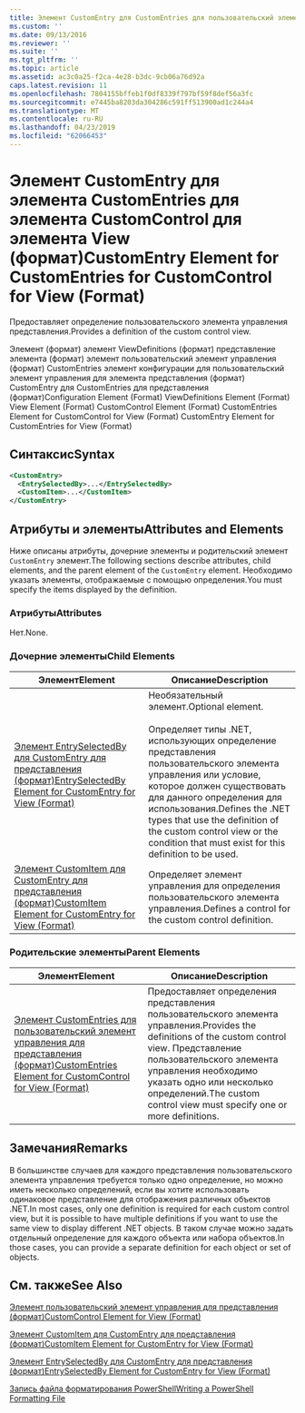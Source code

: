 ```yaml
---
title: Элемент CustomEntry для CustomEntries для пользовательский элемент управления для представления (формат) | Документация Майкрософт
ms.custom: ''
ms.date: 09/13/2016
ms.reviewer: ''
ms.suite: ''
ms.tgt_pltfrm: ''
ms.topic: article
ms.assetid: ac3c0a25-f2ca-4e28-b3dc-9cb06a76d92a
caps.latest.revision: 11
ms.openlocfilehash: 7804155bffeb1f0df8339f797bf59f8def56a3fc
ms.sourcegitcommit: e7445ba8203da304286c591ff513900ad1c244a4
ms.translationtype: MT
ms.contentlocale: ru-RU
ms.lasthandoff: 04/23/2019
ms.locfileid: "62066453"
---
```

# <a name="customentry-element-for-customentries-for-customcontrol-for-view-format"></a><span data-ttu-id="825f0-102">Элемент CustomEntry для элемента CustomEntries для элемента CustomControl для элемента View (формат)</span><span class="sxs-lookup"><span data-stu-id="825f0-102">CustomEntry Element for CustomEntries for CustomControl for View (Format)</span></span>

<span data-ttu-id="825f0-103">Предоставляет определение пользовательского элемента управления представления.</span><span class="sxs-lookup"><span data-stu-id="825f0-103">Provides a definition of the custom control view.</span></span>

<span data-ttu-id="825f0-104">Элемент (формат) элемент ViewDefinitions (формат) представление элемента (формат) элемент пользовательский элемент управления (формат) CustomEntries элемент конфигурации для пользовательский элемент управления для элемента представления (формат) CustomEntry для CustomEntries для представления (формат)</span><span class="sxs-lookup"><span data-stu-id="825f0-104">Configuration Element (Format) ViewDefinitions Element (Format) View Element (Format) CustomControl Element (Format) CustomEntries Element for CustomControl for View (Format) CustomEntry Element for CustomEntries for View (Format)</span></span>

## <a name="syntax"></a><span data-ttu-id="825f0-105">Синтаксис</span><span class="sxs-lookup"><span data-stu-id="825f0-105">Syntax</span></span>

```xml
<CustomEntry>
  <EntrySelectedBy>...</EntrySelectedBy>
  <CustomItem>...</CustomItem>
</CustomEntry>
```

## <a name="attributes-and-elements"></a><span data-ttu-id="825f0-106">Атрибуты и элементы</span><span class="sxs-lookup"><span data-stu-id="825f0-106">Attributes and Elements</span></span>

<span data-ttu-id="825f0-107">Ниже описаны атрибуты, дочерние элементы и родительский элемент `CustomEntry` элемент.</span><span class="sxs-lookup"><span data-stu-id="825f0-107">The following sections describe attributes, child elements, and the parent element of the `CustomEntry` element.</span></span> <span data-ttu-id="825f0-108">Необходимо указать элементы, отображаемые с помощью определения.</span><span class="sxs-lookup"><span data-stu-id="825f0-108">You must specify the items displayed by the definition.</span></span>

### <a name="attributes"></a><span data-ttu-id="825f0-109">Атрибуты</span><span class="sxs-lookup"><span data-stu-id="825f0-109">Attributes</span></span>

<span data-ttu-id="825f0-110">Нет.</span><span class="sxs-lookup"><span data-stu-id="825f0-110">None.</span></span>

### <a name="child-elements"></a><span data-ttu-id="825f0-111">Дочерние элементы</span><span class="sxs-lookup"><span data-stu-id="825f0-111">Child Elements</span></span>

|<span data-ttu-id="825f0-112">Элемент</span><span class="sxs-lookup"><span data-stu-id="825f0-112">Element</span></span>|<span data-ttu-id="825f0-113">Описание</span><span class="sxs-lookup"><span data-stu-id="825f0-113">Description</span></span>|
|-------------|-----------------|
|[<span data-ttu-id="825f0-114">Элемент EntrySelectedBy для CustomEntry для представления (формат)</span><span class="sxs-lookup"><span data-stu-id="825f0-114">EntrySelectedBy Element for CustomEntry for View (Format)</span></span>](./entryselectedby-element-for-customentry-for-customcontrol-for-view-format.md)|<span data-ttu-id="825f0-115">Необязательный элемент.</span><span class="sxs-lookup"><span data-stu-id="825f0-115">Optional element.</span></span><br /><br /> <span data-ttu-id="825f0-116">Определяет типы .NET, использующих определение представления пользовательского элемента управления или условие, которое должен существовать для данного определения для использования.</span><span class="sxs-lookup"><span data-stu-id="825f0-116">Defines the .NET types that use the definition of the custom control view or the condition that must exist for this definition to be used.</span></span>|
|[<span data-ttu-id="825f0-117">Элемент CustomItem для CustomEntry для представления (формат)</span><span class="sxs-lookup"><span data-stu-id="825f0-117">CustomItem Element for CustomEntry for View (Format)</span></span>](./customitem-element-for-customentry-for-customcontrol-for-view-format.md)|<span data-ttu-id="825f0-118">Определяет элемент управления для определения пользовательского элемента управления.</span><span class="sxs-lookup"><span data-stu-id="825f0-118">Defines a control for the custom control definition.</span></span>|

### <a name="parent-elements"></a><span data-ttu-id="825f0-119">Родительские элементы</span><span class="sxs-lookup"><span data-stu-id="825f0-119">Parent Elements</span></span>

|<span data-ttu-id="825f0-120">Элемент</span><span class="sxs-lookup"><span data-stu-id="825f0-120">Element</span></span>|<span data-ttu-id="825f0-121">Описание</span><span class="sxs-lookup"><span data-stu-id="825f0-121">Description</span></span>|
|-------------|-----------------|
|[<span data-ttu-id="825f0-122">Элемент CustomEntries для пользовательский элемент управления для представления (формат)</span><span class="sxs-lookup"><span data-stu-id="825f0-122">CustomEntries Element for CustomControl for View (Format)</span></span>](./customentries-element-for-customcontrol-for-view-format.md)|<span data-ttu-id="825f0-123">Предоставляет определения представления пользовательского элемента управления.</span><span class="sxs-lookup"><span data-stu-id="825f0-123">Provides the definitions of the custom control view.</span></span> <span data-ttu-id="825f0-124">Представление пользовательского элемента управления необходимо указать одно или несколько определений.</span><span class="sxs-lookup"><span data-stu-id="825f0-124">The custom control view must specify one or more definitions.</span></span>|

## <a name="remarks"></a><span data-ttu-id="825f0-125">Замечания</span><span class="sxs-lookup"><span data-stu-id="825f0-125">Remarks</span></span>

<span data-ttu-id="825f0-126">В большинстве случаев для каждого представления пользовательского элемента управления требуется только одно определение, но можно иметь несколько определений, если вы хотите использовать одинаковое представление для отображения различных объектов .NET.</span><span class="sxs-lookup"><span data-stu-id="825f0-126">In most cases, only one definition is required for each custom control view, but it is possible to have multiple definitions if you want to use the same view to display different .NET objects.</span></span> <span data-ttu-id="825f0-127">В таком случае можно задать отдельный определение для каждого объекта или набора объектов.</span><span class="sxs-lookup"><span data-stu-id="825f0-127">In those cases, you can provide a separate definition for each object or set of objects.</span></span>

## <a name="see-also"></a><span data-ttu-id="825f0-128">См. также</span><span class="sxs-lookup"><span data-stu-id="825f0-128">See Also</span></span>

[<span data-ttu-id="825f0-129">Элемент пользовательский элемент управления для представления (формат)</span><span class="sxs-lookup"><span data-stu-id="825f0-129">CustomControl Element for View (Format)</span></span>](./customcontrol-element-for-view-format.md)

[<span data-ttu-id="825f0-130">Элемент CustomItem для CustomEntry для представления (формат)</span><span class="sxs-lookup"><span data-stu-id="825f0-130">CustomItem Element for CustomEntry for View (Format)</span></span>](./customitem-element-for-customentry-for-customcontrol-for-view-format.md)

[<span data-ttu-id="825f0-131">Элемент EntrySelectedBy для CustomEntry для представления (формат)</span><span class="sxs-lookup"><span data-stu-id="825f0-131">EntrySelectedBy Element for CustomEntry for View (Format)</span></span>](./entryselectedby-element-for-customentry-for-customcontrol-for-view-format.md)

[<span data-ttu-id="825f0-132">Запись файла форматирования PowerShell</span><span class="sxs-lookup"><span data-stu-id="825f0-132">Writing a PowerShell Formatting File</span></span>](./writing-a-powershell-formatting-file.md)
